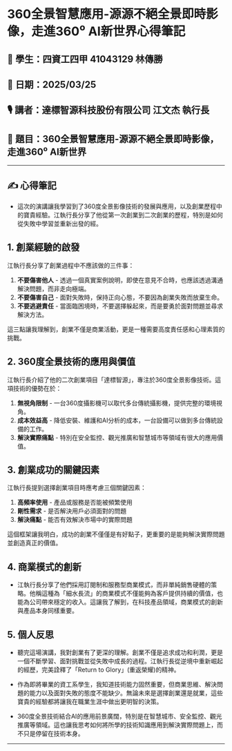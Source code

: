 # 360全景智慧應用-源源不絕全景即時影像，走進360⁰ AI新世界心得筆記

## 👦 學生：四資工四甲 41043129 林傳勝

## 📅 日期：2025/03/25

## 🎙️ 講者：達標智源科技股份有限公司 江文杰 執行長

## 📝 題目：360全景智慧應用-源源不絕全景即時影像，走進360⁰ AI新世界

---

## ✍️ 心得筆記

- 這次的演講讓我學習到了360度全景影像技術的發展與應用，以及創業歷程中的寶貴經驗。江執行長分享了他從第一次創業到二次創業的歷程，特別是如何從失敗中學習並重新出發的經。

## 1. **創業經驗的啟發**

江執行長分享了創業過程中不應該做的三件事：
1. **不要傷害他人** - 透過一個真實案例說明，即使在意見不合時，也應該透過溝通解決問題，而非走向極端。
2. **不要傷害自己** - 面對失敗時，保持正向心態，不要因為創業失敗而放棄生命。
3. **不要逃避責任** - 當面臨困境時，不要選擇躲起來，而是要勇於面對問題並尋求解決方法。

這三點讓我理解到，創業不僅是商業活動，更是一種需要高度責任感和心理素質的挑戰。

## 2. **360度全景技術的應用與價值**

江執行長介紹了他的二次創業項目「達標智源」，專注於360度全景影像技術。這項技術的優勢在於：

1. **無視角限制** - 一台360度攝影機可以取代多台傳統攝影機，提供完整的環境視角。
2. **成本效益高** - 降低安裝、維護和AI分析的成本，一台設備可以做到多台傳統設備的工作。
3. **解決實際痛點** - 特別在安全監控、觀光推廣和智慧城市等領域有很大的應用價值。

## 3. **創業成功的關鍵因素**

江執行長提到選擇創業項目時應考慮三個關鍵因素：
1. **高頻率使用** - 產品或服務是否能被頻繁使用
2. **剛性需求** - 是否解決用戶必須面對的問題
3. **解決痛點** - 能否有效解決市場中的實際問題

這個框架讓我明白，成功的創業不僅僅是有好點子，更重要的是能夠解決實際問題並創造真正的價值。

## 4. **商業模式的創新**

- 江執行長分享了他們採用訂閱制和服務型商業模式，而非單純銷售硬體的策略。他稱這種為「細水長流」的商業模式不僅能夠為客戶提供持續的價值，也能為公司帶來穩定的收入。這讓我了解到，在科技產品領域，商業模式的創新與產品本身同樣重要。

## 5. **個人反思**

- 聽完這場演講，我對創業有了更深的理解。創業不僅是追求成功和利潤，更是一個不斷學習、面對挑戰並從失敗中成長的過程。江執行長從逆境中重新崛起的經歷，完美詮釋了「Return to Glory」(重返榮耀)的精神。

- 作為即將畢業的資工系學生，我知道技術能力固然重要，但商業思維、解決問題的能力以及面對失敗的態度不能缺少。無論未來是選擇創業還是就業，這些寶貴的經驗都將讓我在職業生涯中做出更明智的決策。

- 360度全景技術結合AI的應用前景廣闊，特別是在智慧城市、安全監控、觀光推廣等領域。這也讓我思考如何將所學的技術知識應用到解決實際問題上，而不只是停留在技術本身。

---
